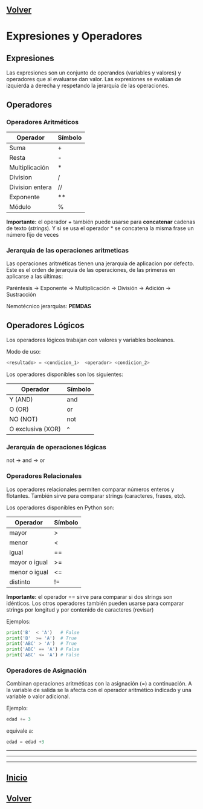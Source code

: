 <a name="top"></a>

## [Volver](../Python.md#expresiones-y-operadores)


# Expresiones y Operadores

## Expresiones
Las expresiones son un conjunto de operandos (variables y valores) y operadores que al evaluarse dan valor. Las expresiones se evalúan de izquierda a derecha y respetando la jerarquía de las operaciones. 


## Operadores

### Operadores Aritméticos

| Operador | Símbolo   |
|---|---|
| Suma | +   |
| Resta | -   |
| Multiplicación | *  |
| Division  |  / |
| Division entera | //  |
| Exponente | **  |
|  Módulo| %   |

**Importante:** el operador + también puede usarse para **concatenar** cadenas de texto (*strings*). Y si se usa el operador * se concatena la misma frase un número fijo de veces

### Jerarquía de las operaciones aritmeticas
Las operaciones aritméticas tienen una jerarquía de aplicacion por defecto.
Este es el orden de jerarquía de las operaciones, de las primeras en aplicarse a las últimas: 

Paréntesis → Exponente → Multiplicación → División → Adición → Sustracción

Nemotécnico jerarquías: **PEMDAS**


## Operadores Lógicos

Los operadores lógicos trabajan con valores y variables booleanos. 

Modo de uso:
```python
<resultado> = <condicion_1>  <operador> <condicion_2>
```
Los operadores disponibles son los siguientes:

| Operador | Símbolo   |
|---|---|
| Y (AND)           |  and |
| O (OR)            |    or |
|  NO (NOT)         |    not |
| O exclusiva (XOR) |    ^ |


### Jerarquía de operaciones lógicas  
not → and → or

### Operadores Relacionales

Los operadores relacionales permiten comparar números enteros y flotantes. También sirve para comparar strings (caracteres, frases, etc).

Los operadores disponibles en Python son:

| Operador | Símbolo   |
|-------|-------|
| mayor    |    >      
| menor    |     <      |
| igual    |     ==     |
| mayor o igual  |     >=  |
| menor o igual  |    <=   |
| distinto       |     !=  |

**Importante:** el operador == sirve para comparar si dos strings son idénticos. Los otros operadores también pueden usarse para comparar strings por longitud y por contenido de caracteres (revisar)

Ejemplos:
```python
print('B'  < 'A')	# False
print('B'  >= 'A')	# True
print('ABC' > 'A')  # True
print('ABC' == 'A') # False
print('ABC' <= 'A') # False
```

### Operadores de Asignación
Combinan operaciones aritméticas con la asignación (=) a continuación. A la variable de salida se la afecta con el operador aritmético indicado y una variable o valor adicional.

 Ejemplo:   
```python
edad += 3
```
equivale a: 

```python
edad = edad +3
```

----
----
----

## [Inicio](#expresiones-y-operadores)

## [Volver](../Python.md#expresiones-y-operadores)
